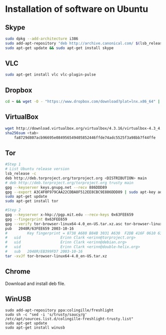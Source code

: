 Installation of software on Ubuntu
==================================

Skype
-----

```bash
sudo dpkg --add-architecture i386
sudo add-apt-repository "deb http://archive.canonical.com/ $(lsb_release -sc) partner"
sudo apt-get update && sudo apt-get install skype
```

VLC
---

```bash
sudo apt-get install vlc vlc-plugin-pulse
```

Dropbox
-------

```bash
cd ~ && wget -O - "https://www.dropbox.com/download?plat=lnx.x86_64" | tar xzf -
```

VirtualBox
----------

```bash
wget http://download.virtualbox.org/virtualbox/4.3.16/virtualbox-4.3_4.3.16-95972~Ubuntu~raring_amd64.deb
sha256sum <tab>
	fa8729d807acb96695e084956549405852446ffde74adc5525f3a98bb7f44ffe
```

Tor
---

```bash
#Step 1
# List Ubuntu release version
lsb_release -c
deb http://deb.torproject.org/torproject.org <DISTRIBUTION> main
# deb http://deb.torproject.org/torproject.org trusty main
gpg --keyserver keys.gnupg.net --recv 886DDD89
gpg --export A3C4F0F979CAA22CDBA8F512EE8CBC9E886DDD89 | sudo apt-key add -
sudo apt-get update
sudo apt-get install tor

#Step 2
gpg --keyserver x-hkp://pgp.mit.edu --recv-keys 0x63FEE659
gpg --fingerprint 0x63FEE659
gpg --verify tor-browser-linux64-4.0_en-US.tar.xz.asc tor-browser-linux64-4.0_en-US.tar.xz
pub   2048R/63FEE659 2003-10-16
#	      Key fingerprint = 8738 A680 B84B 3031 A630  F2DB 416F 0610 63FE E659
#	uid                  Erinn Clark <erinn@torproject.org>
#	uid                  Erinn Clark <erinn@debian.org>
#	uid                  Erinn Clark <erinn@double-helix.org>
#	sub   2048R/EB399FD7 2003-10-16
tar -xvJf tor-browser-linux64-4.0_en-US.tar.xz

```

Chrome
------

Download and install deb file.

WinUSB
------

```
sudo add-apt-repository ppa:colingille/freshlight
sudo sh -c "sed -i 's/trusty/saucy/g' /etc/apt/sources.list.d/colingille-freshlight-trusty.list"
sudo apt-get update
sudo apt-get install winusb
```

